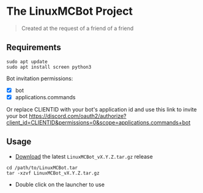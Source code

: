 # The LinuxMCBot Project
> Created at the request of a friend of a friend

## Requirements
```
sudo apt update
sudo apt install screen python3
```

Bot invitation permissions:
- [x] bot
- [x] applications.commands

Or replace CLIENTID with your bot's application id and use this link to invite your bot
https://discord.com/oauth2/authorize?client_id=CLIENTID&permissions=0&scope=applications.commands+bot

## Usage
- [Download](https://github.com/Nexumi/LinuxMCBot/releases/latest) the latest `LinuxMCBot_vX.Y.Z.tar.gz` release
```
cd /path/to/LinuxMCBot.tar
tar -xzvf LinuxMCBot_vX.Y.Z.tar.gz
```
- Double click on the launcher to use